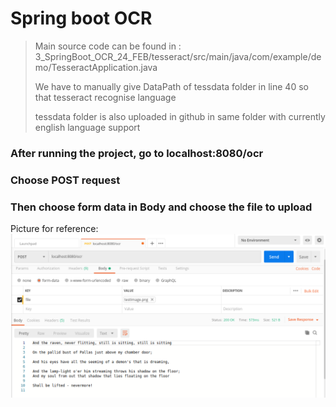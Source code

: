 
# Spring boot OCR

> Main source code can be found in : 3_SpringBoot_OCR_24_FEB/tesseract/src/main/java/com/example/demo/TesseractApplication.java
> 
> We have to manually give DataPath of tessdata folder in line 40 so that tesseract recognise language
> 
> tessdata folder is also uploaded in github in same folder with currently english language support

### After running the project, go to localhost:8080/ocr
### Choose POST request
### Then choose form data in Body and choose the file to upload

Picture for reference:
![Image](ocr.png)
